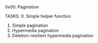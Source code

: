 0x00. Pagination

TASKS:
0. Simple helper function
1. Simple pagination
2. Hypermedia pagination
3. Deletion-resilient hypermedia pagination
